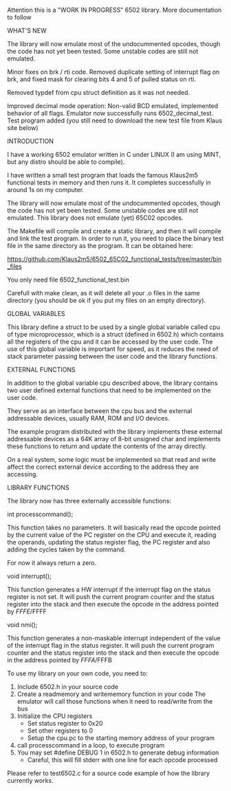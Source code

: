 Attention this is a "WORK IN PROGRESS" 6502 library. More documentation
to follow


WHAT'S NEW 

The library will now emulate most of the undocummented opcodes, though the code has
not yet been tested. Some unstable codes are still not emulated. 

Minor fixes on brk / rti code. Removed duplicate setting of interrupt flag on brk, 
and fixed mask for clearing bits 4 and 5 of pulled status on rti. 

Removed typdef from cpu struct definition as it was not needed. 

Improved decimal mode operation: Non-valid BCD emulated, implemented behavior of
all flags. Emulator now successfully runs 6502_decimal_test. Test program added
(you still need to download the new test file from Klaus site below)


INTRODUCTION

I have a working 6502 emulator written in C under LINUX (I am using MINT, but any
distro should be able to compile). 

I have written a small test program that loads the famous Klaus2m5 functional tests
in memory and then runs it. It completes successfully in around 1s on my computer. 

The library will now emulate most of the undocummented opcodes, though the code has
not yet been tested. Some unstable codes are still not emulated. This library does 
not emulate (yet) 65C02 opcodes. 

The Makefile will compile and create a static library, and then it will compile 
and link the test program. In order to run it, you need to place the binary test 
file in the same directory as the program. It can be obtained here: 

https://github.com/Klaus2m5/6502_65C02_functional_tests/tree/master/bin_files

You only need file 6502_functional_test.bin

Carefull with make clean, as it will delete all your .o files in the same 
directory (you should be ok if you put my files on an empty directory). 


GLOBAL VARIABLES

This library define a struct to be used by a single global variable called cpu of
type microprocessor, which is a struct (defined in 6502.h) which contains all the
registers of the cpu and it can be accessed by the user code. 
The use of this global variable is important for speed, as it reduces the need of
stack parameter passing between the user code and the library functions. 


EXTERNAL FUNCTIONS

In addition to the global variable cpu described above, the library contains two
user defined external functions that need to be implemented on the user code. 

They serve as an interface between the cpu bus and the external addressable 
devices, usually RAM, ROM and I/O devices. 

The example program distributed with the library implements these external
addressable devices as a 64K array of 8-bit unsigned char and implements 
these functions to return and update the contents of the array directly.

On a real system, some logic must be implemented so that read and write
affect the correct external device according to the address they are 
accessing. 


LIBRARY FUNCTIONS 

The library now has three externally accessible functions: 

int processcommand();

This function takes no parameters. It will basically read the opcode pointed by
the current value of the PC register on the CPU and execute it, reading the 
operands, updating the status register flag, the PC register and also adding the
cycles taken by the command. 

For now it always return a zero. 

void interrupt();

This function generates a HW interrupt if the interrupt flag on the status
register is not set. It will push the current program counter and the status
register into the stack and then execute the opcode in the  address pointed by
$FFFE/$FFFF

void nmi();

This function generates a non-maskable interrupt independent of the value
of the interrupt flag in the status register. It will push the current 
program counter and the status register into the stack and then execute
the opcode in the address pointed by $FFFA/$FFFB
  

To use my library on your own code, you need to: 

1) Include 6502.h in your source code
2) Create a readmemory and writememory function in your code
    The emulator will call those functions when it need to read/write from the bus
4) Initialize the CPU registers
    -   Set status register to 0x20
    -   Set other registers to 0
    -   Setup the cpu.pc to the starting memory address of your program
5) call processcommand in a loop, to execute program
6) You may set #define DEBUG 1 in 6502.h to generate debug information
    -   Careful, this will fill stderr with one line for each opcode processed

Please refer to test6502.c for a source code example of how the library currently
works. 
